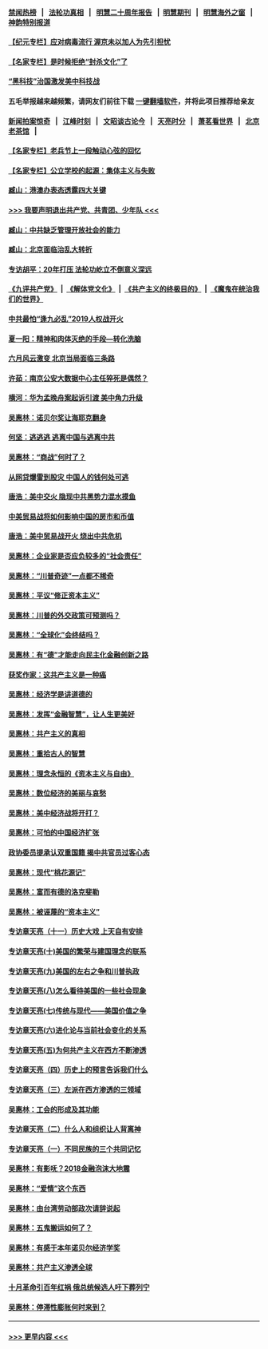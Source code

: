 #### [禁闻热榜](热点新闻.md?=0)  &nbsp;&nbsp;|&nbsp;&nbsp; [法轮功真相](https://github.com/gfw-breaker/truth/blob/master/README.md?=0) &nbsp;&nbsp;|&nbsp;&nbsp; [明慧二十周年报告](https://github.com/gfw-breaker/mh-reports/blob/master/README.md?=0) &nbsp;&nbsp;|&nbsp;&nbsp;[明慧期刊](https://github.com/gfw-breaker/mh-qikan) &nbsp;&nbsp;|&nbsp;&nbsp; [明慧海外之窗](https://github.com/gfw-breaker/mh-news/blob/master/README.md?=0) &nbsp;&nbsp;|&nbsp;&nbsp; [神韵特别报道](https://github.com/gfw-breaker/mh-news/blob/master/shenyun.md?=0)
#### [【纪元专栏】应对病毒流行 渥京未以加人为先引担忧](../pages/nsc423/n11875714.md?t=03041102) 
#### [【名家专栏】是时候拒绝“封杀文化”了](../pages/nsc423/n11814093.md?t=03041102) 
#### [“黑科技”治国激发美中科技战](../pages/nsc423/n11638056.md?t=03041102) 
#### 五毛举报越来越频繁，请网友们前往下载 [一键翻墙软件](https://github.com/gfw-breaker/ssr-accounts)，并将此项目推荐给亲友
#### [新闻拍案惊奇](https://github.com/gfw-breaker/banned-news/blob/master/pages/link4.md) &nbsp;&nbsp;|&nbsp;&nbsp; [江峰时刻](https://github.com/gfw-breaker/banned-news/blob/master/pages/link4.md) &nbsp;&nbsp;|&nbsp;&nbsp; [文昭谈古论今](https://github.com/gfw-breaker/banned-news/blob/master/pages/link4.md) &nbsp;&nbsp;|&nbsp;&nbsp; [天亮时分](https://github.com/gfw-breaker/banned-news/blob/master/pages/link4.md) &nbsp;&nbsp;|&nbsp;&nbsp; [萧茗看世界](https://github.com/gfw-breaker/banned-news/blob/master/pages/link4.md) &nbsp;&nbsp;|&nbsp;&nbsp; [北京老茶馆](https://github.com/gfw-breaker/banned-news/blob/master/pages/link4.md) &nbsp;&nbsp;|&nbsp;&nbsp; 
#### [【名家专栏】老兵节上一段触动心弦的回忆](../pages/nsc423/n11646016.md?t=03041102) 
#### [【名家专栏】公立学校的起源：集体主义与失败](../pages/nsc423/n11601833.md?t=03041102) 
#### [臧山：港澳办表态透露四大关键](../pages/nsc423/n11421628.md?t=03041102) 
#### [>>> 我要声明退出共产党、共青团、少年队 <<<](https://github.com/begood0513/goodnews/blob/master/quit/letter.md) 
#### [臧山：中共缺乏管理开放社会的能力](../pages/nsc423/n11407457.md?t=03041102) 
#### [臧山：北京面临治乱大转折](../pages/nsc423/n11406895.md?t=03041102) 
#### [专访胡平：20年打压 法轮功屹立不倒意义深远](../pages/nsc423/n11398800.md?t=03041102) 
#### [《九评共产党》](https://github.com/begood0513/9ping.md/blob/master/README.md) &nbsp;|&nbsp; [《解体党文化》](../../../../jtdwh.md/blob/master/README.md)  &nbsp;|&nbsp; [《共产主义的终极目的》](../../../../gczydzjmd.md/blob/master/README.md) &nbsp;|&nbsp; [《魔鬼在统治我们的世界》](../../../../mgztzwmdsj.md/blob/master/README.md) 
#### [中共最怕“逢九必乱”2019人权战开火](../pages/nsc423/n11385248.md?t=03041102) 
#### [夏一阳：精神和肉体灭绝的手段—转化洗脑](../pages/nsc423/n11368250.md?t=03041102) 
#### [六月风云激变 北京当局面临三条路](../pages/nsc423/n11313668.md?t=03041102) 
#### [许茹：南京公安大数据中心主任猝死是偶然？](../pages/nsc423/n11064744.md?t=03041102) 
#### [横河：华为孟晚舟案起诉引渡 美中角力升级](../pages/nsc423/n11027230.md?t=03041102) 
#### [吴惠林：诺贝尔奖让海耶克翻身](../pages/nsc423/n10890049.md?t=03041102) 
#### [何坚：逃逃逃 逃离中国与逃离中共](../pages/nsc423/n10592891.md?t=03041102) 
#### [吴惠林：“商战”何时了？](../pages/nsc423/n10573558.md?t=03041102) 
#### [从网贷爆雷到股灾 中国人的钱何处可逃](../pages/nsc423/n10572800.md?t=03041102) 
#### [唐浩：美中交火 隐现中共黑势力混水摸鱼](../pages/nsc423/n10544040.md?t=03041102) 
#### [中美贸易战将如何影响中国的房市和币值](../pages/nsc423/n10543697.md?t=03041102) 
#### [唐浩：美中贸易战开火 烧出中共危机](../pages/nsc423/n10540126.md?t=03041102) 
#### [吴惠林：企业家是否应负较多的“社会责任”](../pages/nsc423/n10535022.md?t=03041102) 
#### [吴惠林：“川普奇迹”一点都不稀奇](../pages/nsc423/n10512808.md?t=03041102) 
#### [吴惠林：平议“修正资本主义”](../pages/nsc423/n10495724.md?t=03041102) 
#### [吴惠林：川普的外交政策可预测吗？](../pages/nsc423/n10462387.md?t=03041102) 
#### [吴惠林：“全球化”会终结吗？](../pages/nsc423/n10452838.md?t=03041102) 
#### [吴惠林：有“德”才能走向民主化金融创新之路](../pages/nsc423/n10432292.md?t=03041102) 
#### [获奖作家：这共产主义是一种癌](../pages/nsc423/n10431541.md?t=03041102) 
#### [吴惠林：经济学是讲道德的](../pages/nsc423/n10398014.md?t=03041102) 
#### [吴惠林：发挥“金融智慧”，让人生更美好](../pages/nsc423/n10375019.md?t=03041102) 
#### [吴惠林：共产主义的真相](../pages/nsc423/n10351394.md?t=03041102) 
#### [吴惠林：重拾古人的智慧](../pages/nsc423/n10337691.md?t=03041102) 
#### [吴惠林：理念永恒的《资本主义与自由》](../pages/nsc423/n10316274.md?t=03041102) 
#### [吴惠林：数位经济的美丽与哀愁](../pages/nsc423/n10292946.md?t=03041102) 
#### [吴惠林：美中经济战将开打？](../pages/nsc423/n10258825.md?t=03041102) 
#### [吴惠林：可怕的中国经济扩张](../pages/nsc423/n10219147.md?t=03041102) 
#### [政协委员提承认双重国籍 揭中共官员过客心态](../pages/nsc423/n10208809.md?t=03041102) 
#### [吴惠林：现代“桃花源记”](../pages/nsc423/n10185234.md?t=03041102) 
#### [吴惠林：富而有德的洛克斐勒](../pages/nsc423/n10142264.md?t=03041102) 
#### [吴惠林：被诬蔑的“资本主义”](../pages/nsc423/n10124816.md?t=03041102) 
#### [专访章天亮（十一）历史大戏 上天自有安排](../pages/nsc423/n10094905.md?t=03041102) 
#### [专访章天亮(十)美国的繁荣与建国理念的联系](../pages/nsc423/n10094899.md?t=03041102) 
#### [专访章天亮(九)美国的左右之争和川普执政](../pages/nsc423/n10094889.md?t=03041102) 
#### [专访章天亮(八)怎么看待美国的一些社会现象](../pages/nsc423/n10094857.md?t=03041102) 
#### [专访章天亮(七)传统与现代——美国价值之争](../pages/nsc423/n10093140.md?t=03041102) 
#### [专访章天亮(六)进化论与当前社会变化的关系](../pages/nsc423/n10092036.md?t=03041102) 
#### [专访章天亮(五)为何共产主义在西方不断渗透](../pages/nsc423/n10083620.md?t=03041102) 
#### [专访章天亮（四）历史上的预言告诉我们什么](../pages/nsc423/n10083606.md?t=03041102) 
#### [专访章天亮（三）左派在西方渗透的三领域](../pages/nsc423/n10081115.md?t=03041102) 
#### [吴惠林：工会的形成及其功能](../pages/nsc423/n10080633.md?t=03041102) 
#### [专访章天亮（二）什么人和组织让人背离神](../pages/nsc423/n10076637.md?t=03041102) 
#### [专访章天亮（一）不同民族的三个共同记忆](../pages/nsc423/n10074188.md?t=03041102) 
#### [吴惠林：有影呒？2018金融泡沫大地震](../pages/nsc423/n10040534.md?t=03041102) 
#### [吴惠林：“爱情”这个东西](../pages/nsc423/n10019423.md?t=03041102) 
#### [吴惠林：由台湾劳动部政次请辞说起](../pages/nsc423/n9979679.md?t=03041102) 
#### [吴惠林：五鬼搬运如何了？](../pages/nsc423/n9925338.md?t=03041102) 
#### [吴惠林：有感于本年诺贝尔经济学奖](../pages/nsc423/n9871883.md?t=03041102) 
#### [吴惠林：共产主义渗透全球](../pages/nsc423/n9812748.md?t=03041102) 
#### [十月革命引百年红祸 俄总统候选人吁下葬列宁](../pages/nsc423/n9810182.md?t=03041102) 
#### [吴惠林：停滞性膨胀何时来到？](../pages/nsc423/n9764136.md?t=03041102) 

----
#### [ >>> 更早内容 <<< ](../indexes/nsc423-earlier.md)
